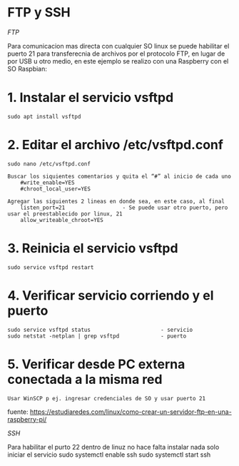 FTP y SSH
==================================================================================================

*FTP*

Para comunicacion mas directa con cualquier SO linux se puede habilitar el puerto 21
para transferecnia de archivos por el protocolo FTP, en lugar de por USB u otro medio, en 
este ejemplo se realizo con una Raspberry con el SO Raspbian:

# 1. Instalar el servicio vsftpd
    sudo apt install vsftpd
# 2. Editar el archivo /etc/vsftpd.conf
    sudo nano /etc/vsftpd.conf

    Buscar los siquientes comentarios y quita el “#” al inicio de cada uno
        #write_enable=YES
        #chroot_local_user=YES

    Agregar las siguientes 2 lineas en donde sea, en este caso, al final
        listen_port=21                  - Se puede usar otro puerto, pero usar el preestablecido por linux, 21
        allow_writeable_chroot=YES
# 3. Reinicia el servicio vsftpd
    sudo service vsftpd restart

# 4. Verificar servicio corriendo y el puerto
    sudo service vsftpd status                      - servicio 
    sudo netstat -netplan | grep vsftpd             - puerto 

# 5. Verificar desde PC externa conectada a la misma red
    Usar WinSCP p ej. ingresar credenciales de SO y usar puerto 21

fuente:
https://estudiaredes.com/linux/como-crear-un-servidor-ftp-en-una-raspberry-pi/


*SSH*

Para habilitar el purto 22 dentro de linuz no hace falta instalar nada solo iniciar el servicio
    sudo systemctl enable ssh 
    sudo systemctl start ssh